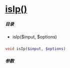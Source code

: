 [isIp()](http://twinh.github.com/widget/api/isIp)
=================================================



##### 目录
* isIp($input, $options)

### 
```php
void isIp($input, $options)
```

##### 参数

